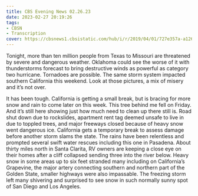 ```yaml
---
title: CBS Evening News 02.26.23
date: 2023-02-27 20:19:26
tags:
- CBSN
- Transcription
cover: https://cbsnews1.cbsistatic.com/hub/i/r/2019/04/01/727e357a-a126-4138-a2c5-4d3222669d57/thumbnail/640x360/3ff2761028dc5c65cc4f07acd54bcd5c/cbsn2-logo-1920x1080.jpg
---
```

Tonight, more than ten million people from Texas to Missouri are threatened by severe and dangerous weather. Oklahoma could see the worse of it with thunderstorms forecast to bring destructive winds as powerful as category two hurricane. Tornadoes are possible. The same storm system impacted southern California this weekend. Look at those pictures, a mix of misery and it’s not over. 

It has been tough. California is getting a small break, but is bracing for more snow and rain to come later on this week. This tree behind me fell on Friday. And it’s still here showing just how much need to clean up there still is. Road shut down due to rockslides, apartment rent tag deemed unsafe to live in due to toppled trees, and major freeways closed because of heavy snow went dangerous ice. California gets a temporary break to assess damage before another storm slams the state. The rains have been relentless and prompted several swift water rescues including this one in Pasadena. About thirty miles north in Santa Clarita, RV owners are keeping a close eye on their homes after a cliff collapsed sending three into the river below. Heavy snow in some areas up to six feet stranded many including on California’s Grapevine, the major artery connecting southern and northern part of the Golden State, smaller highways were also impassable. The freezing storm left many shivering and surprised to see snow in such normally sunny spot of San Diego and Los Angeles. 

